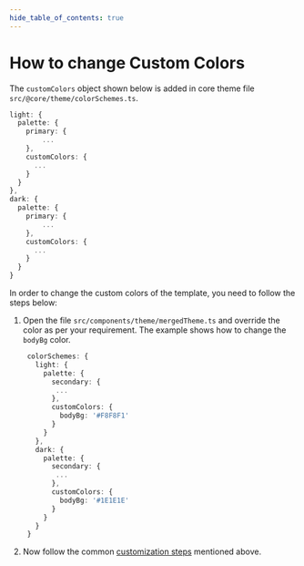 ```yaml
---
hide_table_of_contents: true
---
```


# How to change Custom Colors

The `customColors` object shown below is added in core theme file `src/@core/theme/colorSchemes.ts`.

```ts
light: {
  palette: {
    primary: {
        ...
    },
    customColors: {
      ...
    }
  }
},
dark: {
  palette: {
    primary: {
        ...
    },
    customColors: {
      ...
    }
  }
}
```

In order to change the custom colors of the template, you need to follow the steps below:

1. Open the file `src/components/theme/mergedTheme.ts` and override the color as per your requirement.
The example shows how to change the `bodyBg` color.

   ```ts
    colorSchemes: {
      light: {
        palette: {
          secondary: {
           ...
          },
          customColors: {
            bodyBg: '#F8F8F1'
          }
        }
      },
      dark: {
        palette: {
          secondary: {
           ...
          },
          customColors: {
            bodyBg: '#1E1E1E'
          }
        }
      }
    }
   ```

2. Now follow the common [customization steps](/docs/guide/development/theming/overview#common-customization-steps) mentioned above.
